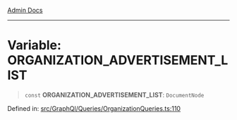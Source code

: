 [Admin Docs](/)

***

# Variable: ORGANIZATION\_ADVERTISEMENT\_LIST

> `const` **ORGANIZATION\_ADVERTISEMENT\_LIST**: `DocumentNode`

Defined in: [src/GraphQl/Queries/OrganizationQueries.ts:110](https://github.com/PalisadoesFoundation/talawa-admin/blob/main/src/GraphQl/Queries/OrganizationQueries.ts#L110)
